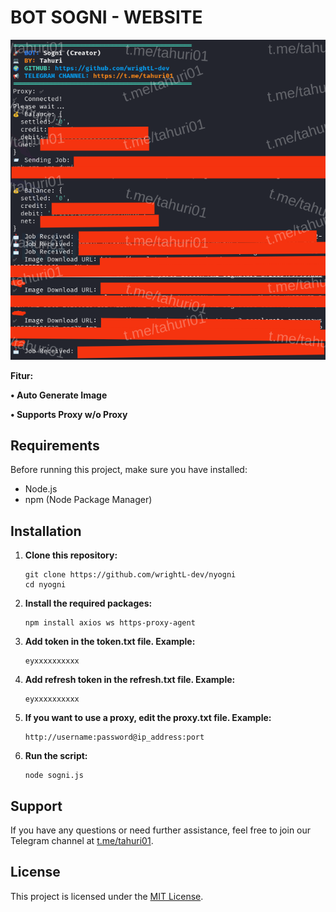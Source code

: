 # BOT SOGNI - WEBSITE

![Fitur Sogni](sogni.png)

**Fitur:**

**• Auto Generate Image**

**• Supports Proxy w/o Proxy**

## Requirements

Before running this project, make sure you have installed:

- Node.js
- npm (Node Package Manager)

## Installation

1. **Clone this repository:**

    ```plaintext
    git clone https://github.com/wrightL-dev/nyogni
    cd nyogni

2. **Install the required packages:**

    ```plaintext
    npm install axios ws https-proxy-agent

3. **Add token in the token.txt file. Example:**

    ```plaintext
    eyxxxxxxxxxx
4. **Add refresh token in the refresh.txt file. Example:**

    ```plaintext
    eyxxxxxxxxxx
5. **If you want to use a proxy, edit the proxy.txt file. Example:**
   ```plaintext
   http://username:password@ip_address:port

6. **Run the script:**
   ```plaintext
   node sogni.js

## Support

If you have any questions or need further assistance, feel free to join our Telegram channel at [t.me/tahuri01](https://t.me/tahuri01).

## License

This project is licensed under the [MIT License](LICENSE).
